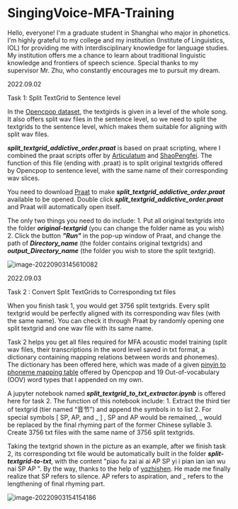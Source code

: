 # SingingVoice-MFA-Training

Hello, everyone! I'm a graduate student in Shanghai who major in phonetics. I'm highly grateful to my college and my institution (Institute of Linguistics, IOL) for providing me with interdisciplinary knowledge for language studies. My institution offers me a chance to learn about traditional linguistic knowledge and frontiers of speech science. Special thanks to my supervisor Mr. Zhu, who constantly encourages me to pursuit my dream.

2022.09.02

Task 1: Split TextGrid to Sentence level

In the [Opencpop dataset](https://wenet.org.cn/opencpop/), the textgirds is given in a level of the whole song. It also offers split wav files in the sentence level, so we need to split the textgrids to the sentence level, which makes them suitable for aligning with split wav files.

***split_textgrid_addictive_order.praat*** is based on praat scripting, where I combined the praat scripts offer by [Articulatum](https://www.zhihu.com/people/articulatum) and [ShaoPengfei](https://github.com/feelins/Praat_Scripts). The function of this file (ending with .praat) is to split original textgrids offered by Opencpop to sentence level, with the same name of their corresponding wav slices.

You need to download [Praat](https://www.fon.hum.uva.nl/praat/) to make ***split_textgrid_addictive_order.praat*** available to be opened. Double click ***split_textgrid_addictive_order.praat***  and Praat will automatically open itself. 

The only two things you need to do include: 1. Put all original textgrids into the folder ***original-textgrid*** (you can change the folder name as you wish) 2. Click the button ***"Run"*** in the pop-up window of Praat, and change the path of ***Directory_name*** (the folder contains original textgrids) and ***output_Directory_name*** (the folder you wish to store the split textgrid). 

![image-20220903145610082](https://i0.hdslb.com/bfs/album/14e752411dd7b3af3feda1edb6cce2f0b1a5f646.png)

2022.09.03

Task 2 : Convert Split TextGrids to Corresponding txt files

When you finish task 1, you would get 3756 split textgrids. Every split textgrid would be perfectly aligned with its corresponding wav files (with the same name). You can check it through Praat by randomly opening one split textgrid and one wav file with its same name. 

Task 2 helps you get all files required for MFA acoustic model training (split wav files, their transcriptions in the word level saved in txt format, a dictionary containing mapping relations between words and phonemes). The dictionary has been offered here, which was made of a given [pinyin to phoneme mapping table](https://wenet.org.cn/opencpop/resources/annotationformat/) offered by Opencpop and 19 Out-of-vocabulary (OOV) word types that I appended on my own.

A jupyter notebook named ***split_textgrid_to_txt_extractor.ipynb*** is offered here for task 2. The function of this notebook include: 1. Extract the third tier of textgrid (tier named “音节”) and append the symbols in to list 2. For special symbols [ SP, AP, and _ ] ,  SP and AP would be remained,  _ would be replaced by the final rhyming part of the former Chinese syllable 3. Create 3756 txt files with the same name of 3756 split textgrids. 

Taking the textgrid shown in the picture as an example, after we finish task 2, its corresponding txt file would be automatically built in the folder ***split-textgrid-to-txt***, with the content "piao fu zai ai ai AP SP yi i pian ian ian wu nai SP AP ". By the way, thanks to the help of [yqzhishen](https://github.com/yqzhishen). He made me finally realize that SP refers to silence. AP refers to aspiration, and _ refers to the lengthening of final rhyming part.

![image-20220903154154186](https://i0.hdslb.com/bfs/album/7923271bf88ba266a33e1b1f8e5a1c259df6e3b7.png)
